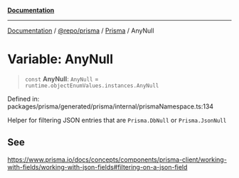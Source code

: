 [**Documentation**](../../../../../README.md)

***

[Documentation](../../../../../README.md) / [@repo/prisma](../../../README.md) / [Prisma](../README.md) / AnyNull

# Variable: AnyNull

> `const` **AnyNull**: `AnyNull` = `runtime.objectEnumValues.instances.AnyNull`

Defined in: packages/prisma/generated/prisma/internal/prismaNamespace.ts:134

Helper for filtering JSON entries that are `Prisma.DbNull` or `Prisma.JsonNull`

## See

https://www.prisma.io/docs/concepts/components/prisma-client/working-with-fields/working-with-json-fields#filtering-on-a-json-field
